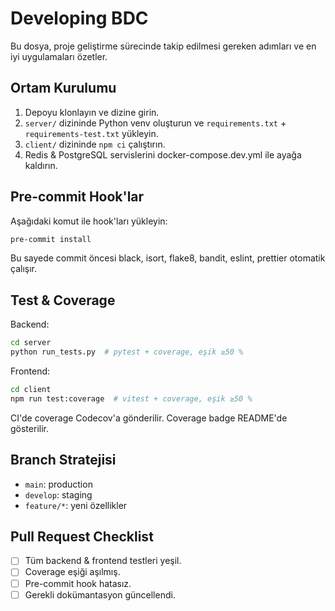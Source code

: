 # Developing BDC

Bu dosya, proje geliştirme sürecinde takip edilmesi gereken adımları ve en iyi uygulamaları özetler.

## Ortam Kurulumu

1. Depoyu klonlayın ve dizine girin.
2. `server/` dizininde Python venv oluşturun ve `requirements.txt` + `requirements-test.txt` yükleyin.
3. `client/` dizininde `npm ci` çalıştırın.
4. Redis & PostgreSQL servislerini docker-compose.dev.yml ile ayağa kaldırın.

## Pre-commit Hook'lar

Aşağıdaki komut ile hook'ları yükleyin:
```bash
pre-commit install
```
Bu sayede commit öncesi black, isort, flake8, bandit, eslint, prettier otomatik çalışır.

## Test & Coverage

Backend:
```bash
cd server
python run_tests.py  # pytest + coverage, eşik ≥50 %
```

Frontend:
```bash
cd client
npm run test:coverage  # vitest + coverage, eşik ≥50 %
```

CI'de coverage Codecov'a gönderilir. Coverage badge README'de gösterilir.

## Branch Stratejisi
- `main`: production
- `develop`: staging
- `feature/*`: yeni özellikler

## Pull Request Checklist
- [ ] Tüm backend & frontend testleri yeşil.
- [ ] Coverage eşiği aşılmış.
- [ ] Pre-commit hook hatasız.
- [ ] Gerekli dokümantasyon güncellendi. 